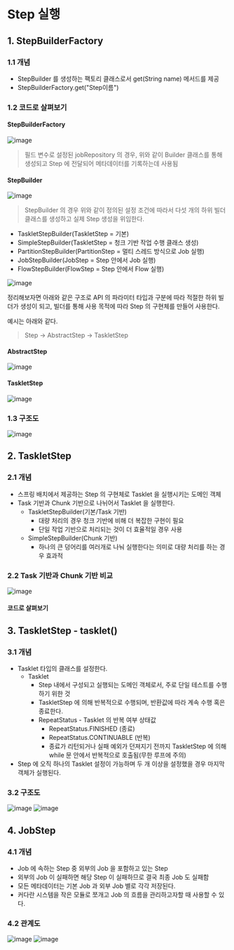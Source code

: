 # Step 실행

## 1. StepBuilderFactory

### 1.1 개념

- StepBuilder 를 생성하는 팩토리 클래스로서 get(String name) 메서드를 제공
- StepBuilderFactory.get("Step이름")

### 1.2 코드로 살펴보기

#### StepBuilderFactory
![image](https://github.com/honeyosori/spring-batch/assets/53935439/1d9071e8-6fd1-4b3d-a62e-09fe901c7ca8)

> 필드 변수로 설정된 jobRepository 의 경우, 위와 같이 Builder 클래스를 통해 생성되고 Step 에 전달되어 메타데이터를 기록하는데 사용됨

#### StepBuilder
![image](https://github.com/honeyosori/spring-batch/assets/53935439/0c74e74e-90e5-4749-b56a-0393c7dde4aa)

> StepBuilder 의 경우 위와 같이 정의된 설정 조건에 따라서 다섯 개의 하위 빌더 클래스를 생성하고 실제 Step 생성을 위임한다.

- TaskletStepBuilder(TaskletStep = 기본)
- SimpleStepBuilder(TaskletStep = 청크 기반 작업 수행 클래스 생성)
- PartitionStepBuilder(PartitionStep = 멀티 스레드 방식으로 Job 실행)
- JobStepBuilder(JobStep = Step 안에서 Job 실행)
- FlowStepBuilder(FlowStep = Step 안에서 Flow 실행)

![image](https://github.com/honeyosori/spring-batch/assets/53935439/00fd9667-68fc-4d95-8598-024b04bc9e4f)

정리해보자면 아래와 같은 구조로 API 의 파라미터 타입과 구분에 따라 적절한 하위 빌더가 생성이 되고, 
빌더를 통해 사용 목적에 따라 Step 의 구현체를 만들어 사용한다.

예시는 아래와 같다.
> Step -> AbstractStep -> TaskletStep

#### AbstractStep
![image](https://github.com/honeyosori/spring-batch/assets/53935439/e6fb9f23-5848-43bc-87ed-2fb2656d05a0)

#### TaskletStep
![image](https://github.com/honeyosori/spring-batch/assets/53935439/7334e2e3-7341-492a-b64e-675eee88abb0)

### 1.3 구조도

![image](https://github.com/honeyosori/spring-batch/assets/53935439/89e44d29-99a0-4c2b-bac2-852dd54458c0)

## 2. TaskletStep

### 2.1 개념

- 스프링 배치에서 제공하는 Step 의 구현체로 Tasklet 을 실행시키는 도메인 객체
- Task 기반과 Chunk 기반으로 나뉘어서 Tasklet 을 실행한다.
  - TaskletStepBuilder(기본/Task 기반)
    - 대량 처리의 경우 청크 기반에 비해 더 복잡한 구현이 필요
    - 단일 작업 기반으로 처리되는 것이 더 효율적일 경우 사용
  - SimpleStepBuilder(Chunk 기반)
    - 하나의 큰 덩어리를 여러개로 나눠 실행한다는 의미로 대량 처리를 하는 경우 효과적

### 2.2 Task 기반과 Chunk 기반 비교

![image](https://github.com/honeyosori/spring-batch/assets/53935439/89ccfb64-cc72-4ee2-bf3a-47a1f8abaae8)

#### 코드로 살펴보기

## 3. TaskletStep - tasklet()

### 3.1 개념

- Tasklet 타입의 클래스를 설정한다.
  - Tasklet
    - Step 내에서 구성되고 실행되는 도메인 객체로서, 주로 단일 테스트를 수행하기 위한 것
    - TaskletStep 에 의해 반복적으로 수행되며, 반환값에 따라 계속 수행 혹은 종료한다.
    - RepeatStatus - Tasklet 의 반복 여부 상태값
      - RepeatStatus.FINISHED (종료)
      - RepeatStatus.CONTINUABLE (반복)
      - 종료가 리턴되거나 실패 예외가 던져지기 전까지 TaskletStep 에 의해 while 문 안에서 반복적으로 호출됨(무한 루프에 주의)
- Step 에 오직 하나의 Tasklet 설정이 가능하며 두 개 이상을 설정했을 경우 마지막 객체가 실행된다.


### 3.2 구조도

![image](https://github.com/honeyosori/spring-batch/assets/53935439/73d478fa-24a5-4155-ac06-f548e8a91d78)
![image](https://github.com/honeyosori/spring-batch/assets/53935439/ef84df7f-1c5c-4e73-908a-79875cbb2da6)

## 4. JobStep 

### 4.1 개념

- Job 에 속하는 Step 중 외부의 Job 을 포함하고 있는 Step
- 외부의 Job 이 실패하면 해당 Step 이 실패하므로 결국 최종 Job 도 실패함
- 모든 메타데이터는 기본 Job 과 외부 Job 별로 각각 저장된다.
- 커다란 시스템을 작은 모듈로 쪼개고 Job 의 흐름을 관리하고자할 때 사용할 수 있다.

### 4.2 관계도


![image](https://github.com/honeyosori/spring-batch/assets/53935439/fb5af5b0-50a9-40ce-8191-e70ff049381d)
![image](https://github.com/honeyosori/spring-batch/assets/53935439/929d26e6-2f8c-4ad1-b847-41f6628fc27d)